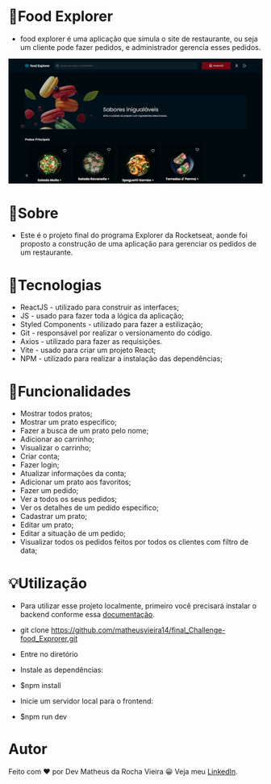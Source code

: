 # 🍔Food Explorer

* food explorer é uma aplicação que simula o site de restaurante, ou seja um cliente pode fazer pedidos, e administrador gerencia esses pedidos.
 
![Capa do Projeto](src/assets/Capa.png)

# 💬Sobre

* Este é o projeto final do programa Explorer da Rocketseat, 
aonde foi proposto a construção de uma aplicação para gerenciar os pedidos de um restaurante. 

# 📝Tecnologias

* ReactJS - utilizado para construir as interfaces;
* JS - usado para fazer toda a lógica da aplicação;
* Styled Components - utilizado para fazer a estilização;
* Git - responsável por realizar o versionamento do código.
* Axios - utilizado para fazer as requisições.
* Vite - usado para criar um projeto React;
* NPM - utilizado para realizar a instalação das dependências;

# 🔨Funcionalidades

* Mostrar todos pratos;
* Mostrar um prato especifico;
* Fazer a busca de um prato pelo nome;
* Adicionar ao carrinho;
* Visualizar o carrinho;
* Criar conta;
* Fazer login;
* Atualizar informações da conta;
* Adicionar um prato aos favoritos;
* Fazer um pedido;
* Ver a todos os seus pedidos;
* Ver os detalhes de um pedido especifico;
* Cadastrar um prato;
* Editar um prato;
* Editar a situação de um pedido;
* Visualizar todos os pedidos feitos por todos os clientes com filtro de data;

# 💡Utilização

* Para utilizar esse projeto localmente, primeiro você precisará instalar o backend conforme essa [documentação](https://github.com/matheusvieira14/food_explorer-Backend_js).

* git clone https://github.com/matheusvieira14/final_Challenge-food_Exprorer.git
* Entre no diretório
* Instale as dependências:
* $npm install
* Inicie um servidor local para o frontend:
* $npm run dev

# Autor

Feito com ❤️ por Dev Matheus da Rocha Vieira 😀 Veja meu [LinkedIn](https://www.linkedin.com/in/matheus-vieira-001b46248/).


